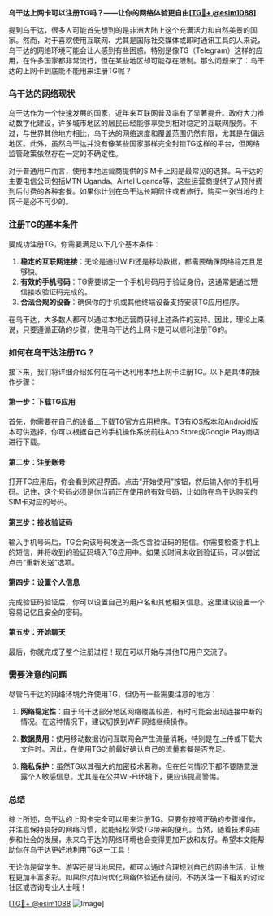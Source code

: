 **乌干达上网卡可以注册TG吗？——让你的网络体验更自由[[TG💪+ @esim1088](https://t.me/s/esim1088)]**

提到乌干达，很多人可能首先想到的是非洲大陆上这个充满活力和自然美景的国家。然而，对于喜欢使用互联网、尤其是国际社交媒体或即时通讯工具的人来说，乌干达的网络环境可能会让人感到有些困惑。特别是像TG（Telegram）这样的应用，在许多国家都非常流行，但在某些地区却可能存在限制。那么问题来了：乌干达的上网卡到底能不能用来注册TG呢？

### 乌干达的网络现状

乌干达作为一个快速发展的国家，近年来互联网普及率有了显著提升。政府大力推动数字化建设，许多城市地区的居民已经能够享受到相对稳定的互联网服务。不过，与世界其他地方相比，乌干达的网络速度和覆盖范围仍然有限，尤其是在偏远地区。此外，虽然乌干达并没有像某些国家那样完全封锁TG这样的平台，但网络监管政策依然存在一定的不确定性。

对于普通用户而言，使用本地运营商提供的SIM卡上网是最常见的选择。乌干达的主要电信公司包括MTN Uganda、Airtel Uganda等，这些运营商提供了从预付费到后付费的各种套餐。如果你计划在乌干达长期居住或者旅行，购买一张当地的上网卡是必不可少的。

### 注册TG的基本条件

要成功注册TG，你需要满足以下几个基本条件：

1. **稳定的互联网连接**：无论是通过WiFi还是移动数据，都需要确保网络稳定且足够快。
2. **有效的手机号码**：TG需要绑定一个手机号码用于验证身份，这通常是通过短信接收验证码完成的。
3. **合法合规的设备**：确保你的手机或其他终端设备支持安装TG应用程序。

在乌干达，大多数人都可以通过本地运营商获得上述条件的支持。因此，理论上来说，只要遵循正确的步骤，使用乌干达的上网卡是可以顺利注册TG的。

### 如何在乌干达注册TG？

接下来，我们将详细介绍如何在乌干达利用本地上网卡注册TG。以下是具体的操作步骤：

#### 第一步：下载TG应用
首先，你需要在自己的设备上下载TG官方应用程序。TG有iOS版本和Android版本可供选择，你可以根据自己的手机操作系统前往App Store或Google Play商店进行下载。

#### 第二步：注册账号
打开TG应用后，你会看到欢迎界面。点击“开始使用”按钮，然后输入你的手机号码。记住，这个号码必须是你当前正在使用的有效号码，比如你在乌干达购买的SIM卡对应的号码。

#### 第三步：接收验证码
输入手机号码后，TG会向该号码发送一条包含验证码的短信。你需要检查手机上的短信，并将收到的验证码填入TG应用中。如果长时间未收到验证码，可以尝试点击“重新发送”选项。

#### 第四步：设置个人信息
完成验证码验证后，你可以设置自己的用户名和其他相关信息。这里建议设置一个容易记忆且安全的密码。

#### 第五步：开始聊天
最后，你就完成了整个注册过程！现在可以开始与其他TG用户交流了。

### 需要注意的问题

尽管乌干达的网络环境允许使用TG，但仍有一些需要注意的地方：

1. **网络稳定性**：由于乌干达部分地区网络覆盖较差，有时可能会出现连接中断的情况。在这种情况下，建议切换到WiFi网络继续操作。
   
2. **数据费用**：使用移动数据访问互联网会产生流量消耗，特别是在上传或下载大文件时。因此，在使用TG之前最好确认自己的流量套餐是否充足。

3. **隐私保护**：虽然TG以其强大的加密技术著称，但在任何情况下都不要随意泄露个人敏感信息。尤其是在公共Wi-Fi环境下，更应该提高警惕。

### 总结

综上所述，乌干达的上网卡完全可以用来注册TG。只要你按照正确的步骤操作，并注意保持良好的网络习惯，就能轻松享受TG带来的便利。当然，随着技术的进步和社会的发展，未来乌干达的网络环境也会变得更加开放和友好。希望本文能帮助你在乌干达更好地利用TG这一工具！

无论你是留学生、游客还是当地居民，都可以通过合理规划自己的网络生活，让旅程更加丰富多彩。如果你对如何优化网络体验还有疑问，不妨关注一下相关的讨论社区或咨询专业人士哦！

[[TG💪+ @esim1088](https://t.me/s/esim1088) ![Image](https://i.postimg.cc/4NQfJmqS/Snipaste-2025-05-13-00-14-12.png)]